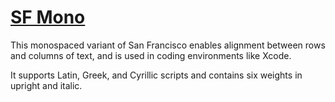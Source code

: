 # [SF Mono](https://developer.apple.com/fonts/)

This monospaced variant of San Francisco enables alignment between rows and columns of text, and is used in coding environments like Xcode. 

It supports Latin, Greek, and Cyrillic scripts and contains six weights in upright and italic.
